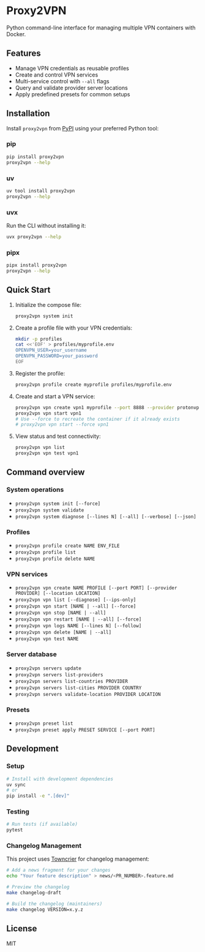 # Proxy2VPN

Python command-line interface for managing multiple VPN containers with Docker.

## Features
- Manage VPN credentials as reusable profiles
- Create and control VPN services
- Multi-service control with `--all` flags
- Query and validate provider server locations
- Apply predefined presets for common setups

## Installation

Install `proxy2vpn` from [PyPI](https://pypi.org/project/proxy2vpn/) using your
preferred Python tool:

### pip
```bash
pip install proxy2vpn
proxy2vpn --help
```

### uv
```bash
uv tool install proxy2vpn
proxy2vpn --help
```

### uvx
Run the CLI without installing it:
```bash
uvx proxy2vpn --help
```

### pipx
```bash
pipx install proxy2vpn
proxy2vpn --help
```

## Quick Start
1. Initialize the compose file:
   ```bash
   proxy2vpn system init
   ```

2. Create a profile file with your VPN credentials:
   ```bash
   mkdir -p profiles
   cat <<'EOF' > profiles/myprofile.env
   OPENVPN_USER=your_username
   OPENVPN_PASSWORD=your_password
   EOF
   ```

3. Register the profile:
   ```bash
   proxy2vpn profile create myprofile profiles/myprofile.env
   ```

4. Create and start a VPN service:
   ```bash
   proxy2vpn vpn create vpn1 myprofile --port 8888 --provider protonvpn --location "New York"
   proxy2vpn vpn start vpn1
   # Use --force to recreate the container if it already exists
   # proxy2vpn vpn start --force vpn1
   ```

5. View status and test connectivity:
   ```bash
   proxy2vpn vpn list
   proxy2vpn vpn test vpn1
   ```

## Command overview

### System operations
- `proxy2vpn system init [--force]`
- `proxy2vpn system validate`
- `proxy2vpn system diagnose [--lines N] [--all] [--verbose] [--json]`

### Profiles
- `proxy2vpn profile create NAME ENV_FILE`
- `proxy2vpn profile list`
- `proxy2vpn profile delete NAME`

### VPN services
- `proxy2vpn vpn create NAME PROFILE [--port PORT] [--provider PROVIDER] [--location LOCATION]`
- `proxy2vpn vpn list [--diagnose] [--ips-only]`
- `proxy2vpn vpn start [NAME | --all] [--force]`
- `proxy2vpn vpn stop [NAME | --all]`
- `proxy2vpn vpn restart [NAME | --all] [--force]`
- `proxy2vpn vpn logs NAME [--lines N] [--follow]`
- `proxy2vpn vpn delete [NAME | --all]`
- `proxy2vpn vpn test NAME`

### Server database
- `proxy2vpn servers update`
- `proxy2vpn servers list-providers`
- `proxy2vpn servers list-countries PROVIDER`
- `proxy2vpn servers list-cities PROVIDER COUNTRY`
- `proxy2vpn servers validate-location PROVIDER LOCATION`

### Presets
- `proxy2vpn preset list`
- `proxy2vpn preset apply PRESET SERVICE [--port PORT]`

## Development

### Setup
```bash
# Install with development dependencies
uv sync
# or
pip install -e ".[dev]"
```

### Testing
```bash
# Run tests (if available)
pytest
```

### Changelog Management
This project uses [Towncrier](https://towncrier.readthedocs.io/) for changelog management:

```bash
# Add a news fragment for your changes
echo "Your feature description" > news/<PR_NUMBER>.feature.md

# Preview the changelog
make changelog-draft

# Build the changelog (maintainers)
make changelog VERSION=x.y.z
```

## License
MIT

